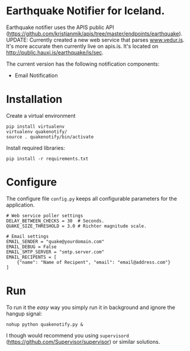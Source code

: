# Earthquake Notifier for Iceland.
Earthquake notifier uses the APIS public API (https://github.com/kristjanmik/apis/tree/master/endpoints/earthquake).
UPDATE: Currently created a new web service that parses www.vedur.is. It's more accurate then currently live on apis.is.
It's located on http://public.hauxi.is/earthquake/is/sec.

The current version has the following notification components:
* Email Notification

# Installation
Create a virtual environment
``` 
pip install virtualenv
virtualenv quakenotify/
source . quakenotify/bin/activate
```
Install required libraries:
```
pip install -r requirements.txt
```

# Configure
The configure file ```config.py``` keeps all configurable parameters for the application.
```
# Web service poller settings
DELAY_BETWEEN_CHECKS = 30  # Seconds.
QUAKE_SIZE_THRESHOLD = 3.0 # Richter magnitude scale.

# Email settings
EMAIL_SENDER = "quake@yourdomain.com"
EMAIL_DEBUG = False
EMAIL_SMTP_SERVER = "smtp.server.com"
EMAIL_RECIPENTS = [
    {"name": "Name of Recipent", "email": "email@address.com"}
]
```

# Run
To run it the *easy* way you simply run it in background and ignore the hangup signal:
```
nohup python quakenotify.py &
```
I though would recommend you using ```supervisord``` (https://github.com/Supervisor/supervisor) or similar solutions.

